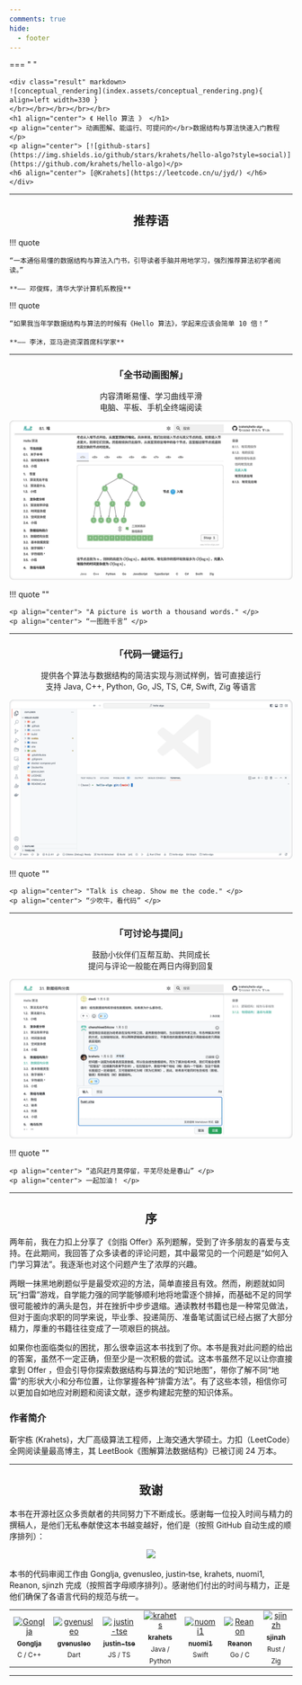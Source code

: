 ```yaml
---
comments: true
hide:
  - footer
---
```


=== " "

    <div class="result" markdown>
    ![conceptual_rendering](index.assets/conceptual_rendering.png){ align=left width=330 }
    </br></br></br></br></br>
    <h1 align="center"> 《 Hello 算法 》 </h1>
    <p align="center"> 动画图解、能运行、可提问的</br>数据结构与算法快速入门教程 </p>
    <p align="center"> [![github-stars](https://img.shields.io/github/stars/krahets/hello-algo?style=social)](https://github.com/krahets/hello-algo)</p>
    <h6 align="center"> [@Krahets](https://leetcode.cn/u/jyd/) </h6>
    </div>

---

<h2 align="center"> 推荐语 </h2>

!!! quote

    “一本通俗易懂的数据结构与算法入门书，引导读者手脑并用地学习，强烈推荐算法初学者阅读。”

    **—— 邓俊辉，清华大学计算机系教授**

!!! quote

    “如果我当年学数据结构与算法的时候有《Hello 算法》，学起来应该会简单 10 倍！”

    **—— 李沐，亚马逊资深首席科学家**

---

<h3 align="center"> 「全书动画图解」 </h3>

<p align="center"> 内容清晰易懂、学习曲线平滑</br>电脑、平板、手机全终端阅读 </p>

![algorithm_animation](index.assets/animation.gif)

!!! quote ""

    <p align="center"> "A picture is worth a thousand words." </p>
    <p align="center"> “一图胜千言” </p>

---

<h3 align="center"> 「代码一键运行」 </h3>

<p align="center"> 提供各个算法与数据结构的简洁实现与测试样例，皆可直接运行</br>支持 Java, C++, Python, Go, JS, TS, C#, Swift, Zig 等语言 </p>

![running_code](index.assets/running_code.gif)

!!! quote ""

    <p align="center"> "Talk is cheap. Show me the code." </p>
    <p align="center"> “少吹牛，看代码” </p>

---

<h3 align="center"> 「可讨论与提问」 </h3>

<p align="center"> 鼓励小伙伴们互帮互助、共同成长</br>提问与评论一般能在两日内得到回复 </p>

![comment](index.assets/comment.gif)

!!! quote ""

    <p align="center"> “追风赶月莫停留，平芜尽处是春山” </p>
    <p align="center"> 一起加油！ </p>

---

<h2 align="center"> 序 </h2>

两年前，我在力扣上分享了《剑指 Offer》系列题解，受到了许多朋友的喜爱与支持。在此期间，我回答了众多读者的评论问题，其中最常见的一个问题是“如何入门学习算法”。我逐渐也对这个问题产生了浓厚的兴趣。

两眼一抹黑地刷题似乎是最受欢迎的方法，简单直接且有效。然而，刷题就如同玩“扫雷”游戏，自学能力强的同学能够顺利地将地雷逐个排掉，而基础不足的同学很可能被炸的满头是包，并在挫折中步步退缩。通读教材书籍也是一种常见做法，但对于面向求职的同学来说，毕业季、投递简历、准备笔试面试已经占据了大部分精力，厚重的书籍往往变成了一项艰巨的挑战。

如果你也面临类似的困扰，那么很幸运这本书找到了你。本书是我对此问题的给出的答案，虽然不一定正确，但至少是一次积极的尝试。这本书虽然不足以让你直接拿到 Offer ，但会引导你探索数据结构与算法的“知识地图”，带你了解不同“地雷”的形状大小和分布位置，让你掌握各种“排雷方法”。有了这些本领，相信你可以更加自如地应对刷题和阅读文献，逐步构建起完整的知识体系。

<h3 align="left"> 作者简介 </h3>

靳宇栋 (Krahets)，大厂高级算法工程师，上海交通大学硕士。力扣（LeetCode）全网阅读量最高博主，其 LeetBook《图解算法数据结构》已被订阅 24 万本。

---

<h2 align="center"> 致谢 </h2>

本书在开源社区众多贡献者的共同努力下不断成长。感谢每一位投入时间与精力的撰稿人，是他们无私奉献使这本书越变越好，他们是（按照 GitHub 自动生成的顺序排列）：

<p align="center">
    <a href="https://github.com/krahets/hello-algo/graphs/contributors">
        <img width="550" src="https://contrib.rocks/image?repo=krahets/hello-algo" />
    </a>
</p>

本书的代码审阅工作由 Gonglja, gvenusleo, justin‐tse, krahets, nuomi1, Reanon, sjinzh 完成（按照首字母顺序排列）。感谢他们付出的时间与精力，正是他们确保了各语言代码的规范与统一。

<div class="center-table">
    <table>
        <tbody>
            <td align="center"><a href="https://github.com/Gonglja"><img src="https://avatars.githubusercontent.com/u/39959756?v=4" width="50px;" alt="Gonglja"/><br /><sub><b>Gonglja</b></sub></a><br /><sub>C / C++</sub></td>
            <td align="center"><a href="https://github.com/gvenusleo"><img src="https://avatars.githubusercontent.com/u/79075347?v=4" width="50px;" alt="gvenusleo"/><br /><sub><b>gvenusleo</b></sub></a><br /><sub>Dart</sub></td>
            <td align="center"><a href="https://github.com/justin-tse"><img src="https://avatars.githubusercontent.com/u/24556310?v=4" width="50px;" alt="justin-tse"/><br /><sub><b>justin-tse</b></sub></a><br /><sub>JS / TS</sub></td>
            <td align="center"><a href="https://github.com/krahets"><img src="https://avatars.githubusercontent.com/u/26993056?v=4" width="50px;" alt="krahets"/><br /><sub><b>krahets</b></sub></a><br /><sub>Java / Python</sub></td>
            <td align="center"><a href="https://github.com/nuomi1"><img src="https://avatars.githubusercontent.com/u/3739017?v=4" width="50px;" alt="nuomi1"/><br /><sub><b>nuomi1</b></sub></a><br /><sub>Swift</sub></td>
            <td align="center"><a href="https://github.com/Reanon"><img src="https://avatars.githubusercontent.com/u/22005836?v=4" width="50px;" alt="Reanon"/><br /><sub><b>Reanon</b></sub></a><br /><sub>Go / C</sub></td>
            <td align="center"><a href="https://github.com/sjinzh"><img src="https://avatars.githubusercontent.com/u/99076655?v=4" width="50px;" alt="sjinzh"/><br /><sub><b>sjinzh</b></sub></a><br /><sub>Rust / Zig</sub></td>
        </tbody>
    </table>
</div>

---
